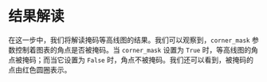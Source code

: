 # 结果解读

在这一步中，我们将解读掩码等高线图的结果。我们可以观察到，`corner_mask` 参数控制着图表的角点是否被掩码。当 `corner_mask` 设置为 `True` 时，等高线图的角点被掩码；而当它设置为 `False` 时，角点不被掩码。我们还可以看到，被掩码的点由红色圆圈表示。
